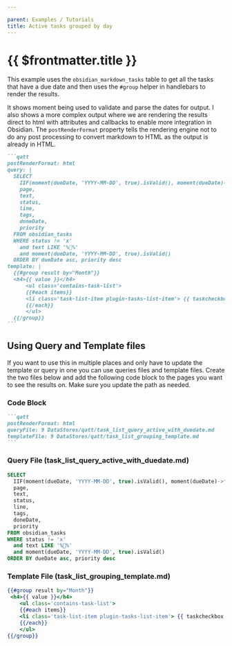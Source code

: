 ```yaml
---

parent: Examples / Tutorials
title: Active tasks grouped by day
---
```

# {{ $frontmatter.title }}

This example uses the `obsidian_markdown_tasks` table to get all the tasks that have a due date and then uses the `#group` helper in handlebars to render the results.

It shows moment being used to validate and parse the dates for output. I also shows a more complex output where we are rendering the results direct to html with attributes and callbacks to enable more integration in Obsidian. The `postRenderFormat` property tells the rendering engine not to do any post processing to convert markdown to HTML as the output is already in HTML.

````markdown
```qatt
postRenderFormat: html
query: |
  SELECT
    IIF(moment(dueDate, 'YYYY-MM-DD', true).isValid(), moment(dueDate)->format("MMMM Do, YYYY"), 'No Due Date') AS Month,
    page,
    text,
    status,
    line,
    tags,
    doneDate,
    priority
  FROM obsidian_tasks
  WHERE status != 'x'
    and text LIKE '%📜%'
    and moment(dueDate, 'YYYY-MM-DD', true).isValid()
  ORDER BY dueDate asc, priority desc
template: |
  {{#group result by="Month"}}
  <h4>{{ value }}</h4>
      <ul class='contains-task-list'>
      {{#each items}}
      <li class='task-list-item plugin-tasks-list-item'> {{ taskcheckbox this }} {{#if (isHighPriority priority)}}<strong>{{/if}} {{#micromark inline="true"}} {{text}} [[{{page}}|📝]] {{/micromark}} {{#if (isHighPriority priority)}}</strong>{{/if}}</li>
      {{/each}}
      </ul>
  {{/group}}
```
````

## Using Query and Template files

If you want to use this in multiple places and only have to update the template or query in one you can use queries files and template files. Create the two files below and add the following code block to the pages you want to see the results on. Make sure you update the path as needed.

### Code Block

````markdown
```qatt
postRenderFormat: html
queryFile: 9 DataStores/qatt/task_list_query_active_with_duedate.md
templateFile: 9 DataStores/qatt/task_list_grouping_template.md
```
````

### Query File (task_list_query_active_with_duedate.md)

```sql
SELECT
  IIF(moment(dueDate, 'YYYY-MM-DD', true).isValid(), moment(dueDate)->format("MMMM Do, YYYY"), 'No Due Date') AS Month,
  page,
  text,
  status,
  line,
  tags,
  doneDate,
  priority
FROM obsidian_tasks
WHERE status != 'x'
  and text LIKE '%📜%'
  and moment(dueDate, 'YYYY-MM-DD', true).isValid()
ORDER BY dueDate asc, priority desc
```

### Template File (task_list_grouping_template.md)
```handlebars
{{#group result by="Month"}}
 <h4>{{ value }}</h4>
    <ul class='contains-task-list'>
    {{#each items}}
    <li class='task-list-item plugin-tasks-list-item'> {{ taskcheckbox this }} {{#if (isHighPriority priority)}}<strong>{{/if}} {{#micromark inline="true"}} {{text}} [[{{page}}|📝]] {{/micromark}} {{#if (isHighPriority priority)}}</strong>{{/if}}</li>
    {{/each}}
    </ul>
{{/group}}
```
